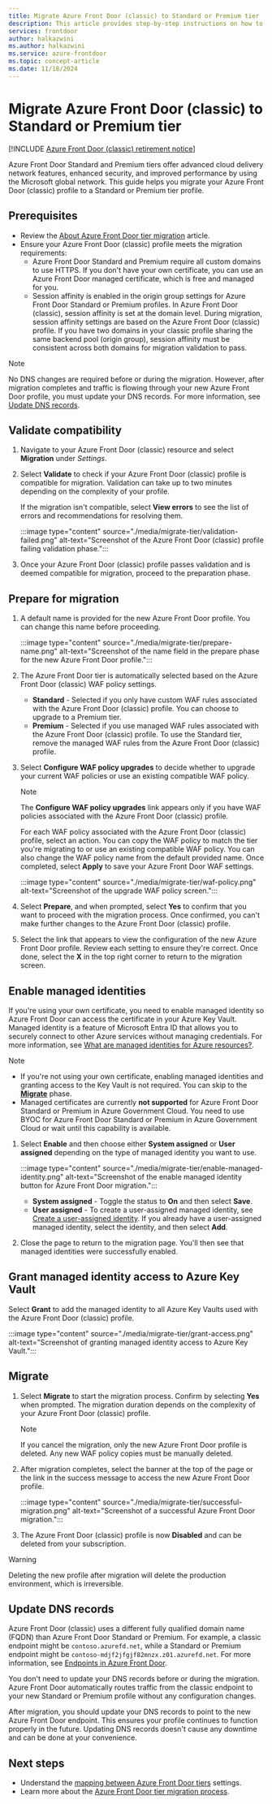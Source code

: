 ```yaml
---
title: Migrate Azure Front Door (classic) to Standard or Premium tier
description: This article provides step-by-step instructions on how to migrate from an Azure Front Door (classic) profile to an Azure Front Door Standard or Premium tier profile.
services: frontdoor
author: halkazwini
ms.author: halkazwini
ms.service: azure-frontdoor
ms.topic: concept-article
ms.date: 11/18/2024
---
```


# Migrate Azure Front Door (classic) to Standard or Premium tier

[!INCLUDE [Azure Front Door (classic) retirement notice](../../includes/front-door-classic-retirement.md)]

Azure Front Door Standard and Premium tiers offer advanced cloud delivery network features, enhanced security, and improved performance by using the Microsoft global network. This guide helps you migrate your Azure Front Door (classic) profile to a Standard or Premium tier profile.

## Prerequisites

* Review the [About Azure Front Door tier migration](tier-migration.md) article.
* Ensure your Azure Front Door (classic) profile meets the migration requirements:
    * Azure Front Door Standard and Premium require all custom domains to use HTTPS. If you don't have your own certificate, you can use an Azure Front Door managed certificate, which is free and managed for you.
    * Session affinity is enabled in the origin group settings for Azure Front Door Standard or Premium profiles. In Azure Front Door (classic), session affinity is set at the domain level. During migration, session affinity settings are based on the Azure Front Door (classic) profile. If you have two domains in your classic profile sharing the same backend pool (origin group), session affinity must be consistent across both domains for migration validation to pass.

> [!NOTE]
> No DNS changes are required before or during the migration. However, after migration completes and traffic is flowing through your new Azure Front Door profile, you must update your DNS records. For more information, see [Update DNS records](#update-dns-records).

## Validate compatibility

1. Navigate to your Azure Front Door (classic) resource and select **Migration** under *Settings*.

1. Select **Validate** to check if your Azure Front Door (classic) profile is compatible for migration. Validation can take up to two minutes depending on the complexity of your profile.

    If the migration isn't compatible, select **View errors** to see the list of errors and recommendations for resolving them.

    :::image type="content" source="./media/migrate-tier/validation-failed.png" alt-text="Screenshot of the Azure Front Door (classic) profile failing validation phase.":::

1. Once your Azure Front Door (classic) profile passes validation and is deemed compatible for migration, proceed to the preparation phase.

## Prepare for migration

1. A default name is provided for the new Azure Front Door profile. You can change this name before proceeding.

    :::image type="content" source="./media/migrate-tier/prepare-name.png" alt-text="Screenshot of the name field in the prepare phase for the new Azure Front Door profile.":::

1. The Azure Front Door tier is automatically selected based on the Azure Front Door (classic) WAF policy settings.

    * **Standard** - Selected if you only have custom WAF rules associated with the Azure Front Door (classic) profile. You can choose to upgrade to a Premium tier.
    * **Premium** - Selected if you use managed WAF rules associated with the Azure Front Door (classic) profile. To use the Standard tier, remove the managed WAF rules from the Azure Front Door (classic) profile.

1. Select **Configure WAF policy upgrades** to decide whether to upgrade your current WAF policies or use an existing compatible WAF policy.

    > [!NOTE]
    > The **Configure WAF policy upgrades** link appears only if you have WAF policies associated with the Azure Front Door (classic) profile.

    For each WAF policy associated with the Azure Front Door (classic) profile, select an action. You can copy the WAF policy to match the tier you're migrating to or use an existing compatible WAF policy. You can also change the WAF policy name from the default provided name. Once completed, select **Apply** to save your Azure Front Door WAF settings.

    :::image type="content" source="./media/migrate-tier/waf-policy.png" alt-text="Screenshot of the upgrade WAF policy screen.":::

1. Select **Prepare**, and when prompted, select **Yes** to confirm that you want to proceed with the migration process. Once confirmed, you can't make further changes to the Azure Front Door (classic) profile.

1. Select the link that appears to view the configuration of the new Azure Front Door profile. Review each setting to ensure they're correct. Once done, select the **X** in the top right corner to return to the migration screen.

## Enable managed identities

If you're using your own certificate, you need to enable managed identity so Azure Front Door can access the certificate in your Azure Key Vault. Managed identity is a feature of Microsoft Entra ID that allows you to securely connect to other Azure services without managing credentials. For more information, see [What are managed identities for Azure resources?](../active-directory/managed-identities-azure-resources/overview.md).

> [!NOTE]
> * If you're not using your own certificate, enabling managed identities and granting access to the Key Vault is not required. You can skip to the [**Migrate**](#migrate) phase.
> * Managed certificates are currently **not supported** for Azure Front Door Standard or Premium in Azure Government Cloud. You need to use BYOC for Azure Front Door Standard or Premium in Azure Government Cloud or wait until this capability is available.

1. Select **Enable** and then choose either **System assigned** or **User assigned** depending on the type of managed identity you want to use.

    :::image type="content" source="./media/migrate-tier/enable-managed-identity.png" alt-text="Screenshot of the enable managed identity button for Azure Front Door migration.":::

    * **System assigned** - Toggle the status to **On** and then select **Save**.
    * **User assigned** - To create a user-assigned managed identity, see [Create a user-assigned identity](../active-directory/managed-identities-azure-resources/how-manage-user-assigned-managed-identities.md). If you already have a user-assigned managed identity, select the identity, and then select **Add**.

1. Close the page to return to the migration page. You'll then see that managed identities were successfully enabled.

## Grant managed identity access to Azure Key Vault

Select **Grant** to add the managed identity to all Azure Key Vaults used with the Azure Front Door (classic) profile.

:::image type="content" source="./media/migrate-tier/grant-access.png" alt-text="Screenshot of granting managed identity access to Azure Key Vault.":::

## Migrate

1. Select **Migrate** to start the migration process. Confirm by selecting **Yes** when prompted. The migration duration depends on the complexity of your Azure Front Door (classic) profile.

    > [!NOTE]
    > If you cancel the migration, only the new Azure Front Door profile is deleted. Any new WAF policy copies must be manually deleted.

1. After migration completes, select the banner at the top of the page or the link in the success message to access the new Azure Front Door profile.

    :::image type="content" source="./media/migrate-tier/successful-migration.png" alt-text="Screenshot of a successful Azure Front Door migration.":::

1. The Azure Front Door (classic) profile is now **Disabled** and can be deleted from your subscription.

> [!WARNING]
> Deleting the new profile after migration will delete the production environment, which is irreversible.

## Update DNS records

Azure Front Door (classic) uses a different fully qualified domain name (FQDN) than Azure Front Door Standard or Premium. For example, a classic endpoint might be `contoso.azurefd.net`, while a Standard or Premium endpoint might be `contoso-mdjf2jfgjf82mnzx.z01.azurefd.net`. For more information, see [Endpoints in Azure Front Door](endpoint.md).

You don't need to update your DNS records before or during the migration. Azure Front Door automatically routes traffic from the classic endpoint to your new Standard or Premium profile without any configuration changes.

After migration, you should update your DNS records to point to the new Azure Front Door endpoint. This ensures your profile continues to function properly in the future. Updating DNS records doesn't cause any downtime and can be done at your convenience.

## Next steps

* Understand the [mapping between Azure Front Door tiers](tier-mapping.md) settings.
* Learn more about the [Azure Front Door tier migration process](tier-migration.md).
